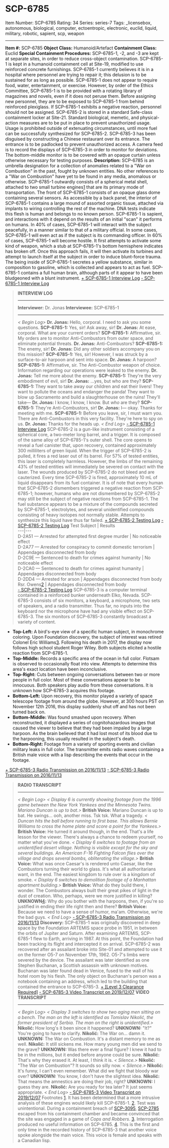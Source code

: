 # SCP-6785
Item Number: SCP-6785
Rating: 34
Series: series-7
Tags: _licensebox, autonomous, biological, computer, ectoentropic, electronic, euclid, liquid, military, robotic, sapient, scp, weapon

---

**Item #:** SCP-6785
**Object Class:** Humanoid/Artefact
**Containment Class:** Euclid
**Special Containment Procedures:** SCP-6785-1, -2, and -3 are kept at separate sites, in order to reduce cross-object contamination.
SCP-6785-1 is kept in a humanoid containment cell at Site-19, modified to use reinforced concrete furnishings. SCP-6785-1 currently believes it is in a hospital where personnel are trying to repair it; this delusion is to be sustained for as long as possible. SCP-6785-1 does not appear to require food, water, entertainment, or exercise. However, by order of the Ethics Committee, SCP-6785-1 is to be provided with a rotating library of magazines and novels, even if it does not peruse them. Before assigning new personnel, they are to be exposed to SCP-6785-1 from behind reinforced plexiglass. If SCP-6785-1 exhibits a negative reaction, personnel should not be assigned.
SCP-6785-2 is stored in a standard Safe-class containment locker at Site-21. Standard biological, memetic, and physical-action measures are to be put in place to prevent unauthorized usage. Usage is prohibited outside of extenuating circumstances, until more fuel can be successfully synthesized for SCP-6785-2.
SCP-6785-3 has been disguised by constructing a Chinese restaurant over its entrance. The entrance is to be padlocked to prevent unauthorized access. A camera feed is to record the displays of SCP-6785-3 in order to monitor for deviations. The bottom-middle monitor is to be covered with an opaque curtain unless otherwise necessary for testing purposes.
**Description:** SCP-6785 is an umbrella designation for a collection of anomalies related to a "War on Combustion" in the past, fought by unknown entities. No other references to a "War on Combustion" have yet to be found in any media, anomalous or otherwise.
SCP-6785-1 outwardly consists of a spherical metal shell, attached to two small turbine engines[1](javascript:;) that are its primary mode of transportation. The front of SCP-6785-1 consists of an opaque glass dome containing several sensors. As accessible by a back panel, the interior of SCP-6785-1 contains a large mound of assorted organic tissue, attached via implants to wiring controlling the rest of the machine. DNA tests indicate this flesh is human and belongs to no known person.
SCP-6785-1 is sapient, and interactions with it depend on the results of an initial "scan" it performs on humans. In 40% of cases, SCP-6785-1 will interact with the subject peacefully, in a manner similar to that of a military official. In some cases, SCP-6785-1 will even act as if the subject is its commanding officer. In 60% of cases, SCP-6785-1 will become hostile. It first attempts to activate some kind of weapon, which a stub at SCP-6785-1's bottom hemisphere indicates has broken off. Once this approach fails, it will then activate its turbines and attempt to launch itself at the subject in order to induce blunt-force trauma.
The being inside of SCP-6785-1 secretes a yellow substance, similar in composition to gasoline, which is collected and appears to act as fuel. SCP-6785-1 contains a full human brain, although parts of it appear to have been bludgeoned with a blunt instrument.
[\+ SCP-6785-1 Interview Log](javascript:;)
[\- SCP-6785-1 Interview Log](javascript:;)
> **INTERVIEW LOG**
> * * *
> **Interviewer:** Dr. Jonas
> **Interviewee:** SCP-6785-1
> * * *
> _< Begin Log>_
> **Dr. Jonas:** Hello, corporal. I need to ask you some questions.
> **SCP-6785-1:** Yes, sir! Ask away, sir!
> **Dr. Jonas:** At ease, corporal. What are your current orders?
> **SCP-6785-1:** Affirmative, sir. My orders are to monitor Anti-Combustors from outer space, and eliminate potential threats.
> **Dr. Jonas:** Anti-Combustors?
> **SCP-6785-1:** The enemy, sir!
> **Dr. Jonas:** Did any other soldiers accompany you on this mission?
> **SCP-6785-1:** Yes, sir! However, I was struck by a surface-to-air harpoon and sent into space.
> **Dr. Jonas:** A harpoon?
> **SCP-6785-1:** Affirmative, sir. The Anti-Combustor weapon of choice. Information regarding our operations were leaked to the enemy.
> **Dr. Jonas:** Tell me more about the enemy.
> **SCP-6785-1:** They're the very embodiment of evil, sir!
> **Dr. Jonas:** …yes, but who are they?
> **SCP-6785-1:** They want to take away our children and eat their livers! They want to pollute the oceans and endanger the panda! They want to blow up Sacramento and build a slaughterhouse on the ruins! They'll take—
> **Dr. Jonas:** I know, I know, I know. But _who_ are they?
> **SCP-6785-1:** They're Anti-Combustors, sir!
> **Dr. Jonas:** I— okay. Thanks for meeting with me.
> **SCP-6785-1:** Before you leave, sir, I must warn you. There are Anti-Combustors in this very facility. They're here to spy on us.
> **Dr. Jonas:** Thanks for the heads up.
> _< End Log>_
[\- SCP-6785-1 Interview Log](javascript:;)
SCP-6785-2 is a gun-like instrument consisting of a spherical core, a two-meter long barrel, and a trigger. It is composed of the same alloy of SCP-6785-1's outer shell. The core opens to reveal a fuel canister that, upon recovery, contained approximately 300 milliliters of green liquid.
When the trigger of SCP-6785-2 is pulled, it fires a red laser out of its barrel. For 57% of tested entities, this laser is completely harmless. However, the limbs of the remaining 43% of tested entities will immediately be severed on contact with the laser. The wounds produced by SCP-6785-2 do not bleed and are cauterized. Every time SCP-6785-2 is fired, approximately 10 mL of liquid disappears from its fuel container. It is of note that every human that SCP-6785-2 dismembers triggered a negative reaction from SCP-6785-1; however, humans who are not dismembered by SCP-6785-2 may still be the subject of negative reactions from SCP-6785-1.
The fuel substance appears to be a mixture of the compounds secreted by SCP-6785-1, electrolytes, and several unidentified compounds consisting of heavy isotopes not normally stable. Attempts to synthesize this liquid have thus far failed.
[\+ SCP-6785-2 Testing Log](javascript:;)
[\- SCP-6785-2 Testing Log](javascript:;)
Test Subject | Results  
---|---  
D-2A51 — Arrested for attempted first degree murder | No noticeable effect  
D-2A77 — Arrested for conspiracy to commit domestic terrorism | Appendages disconnected from body  
D-2C9E — Sentenced to death for crimes against humanity | No noticeable effect  
D-2CA0 — Sentenced to death for crimes against humanity | Appendages disconnected from body  
D-2DD4 — Arrested for arson | Appendages disconnected from body  
Rsr. Owens[2](javascript:;) | Appendages disconnected from body  
[\- SCP-6785-2 Testing Log](javascript:;)
SCP-6785-3 is a computer terminal contained in a reinforced bunker underneath Elko, Nevada. SCP-6785-3 consists of six monitors, a keyboard, a microphone, two sets of speakers, and a radio transmitter. Thus far, no inputs into the keyboard nor the microphone have had any visible effect on SCP-6785-3.
The six monitors of SCP-6785-3 constantly broadcast a variety of content.
  * **Top-Left:** A bird's-eye view of a specific human subject, in monochrome coloring. Upon Foundation discovery, the subject of interest was retired Colonel Eric Williams[3](javascript:;). Following his death in 2017, the display now follows high school student Roger Wiley. Both subjects elicited a hostile reaction from SCP-6785-1.
  * **Top-Middle:** Records a specific area of the ocean in full color. Flotsam is observed to occasionally float into view. Attempts to determine this area's exact location have been inconclusive.
  * **Top-Right:** Cuts between ongoing conversations between two or more people in full color. Most of these conversations appear to be innocuous. Both speakers play audio from these conversations. It is unknown how SCP-6785-3 acquires this footage.
  * **Bottom-Left:** Upon recovery, this monitor played a variety of space telescope footage from around the globe. However, at 300 hours PST on November 12th 2016, this display suddenly shut off and has not been turned back on.
  * **Bottom-Middle:** Was found smashed upon recovery. When reconstructed, it displayed a series of cognitohazardous images that caused the viewer to believe that they had been impaled by a large harpoon. As the brain believed that it had lost most of its blood due to the harpooning, this usually resulted in the subject's death.
  * **Bottom-Right:** Footage from a variety of sporting events and civilian military leaks in full color. The transmitter emits radio waves containing a British male voice with a lisp describing the events that occur in the footage.

[\+ SCP-6785-3 Radio Transmission on 2016/11/13](javascript:;)
[\- SCP-6785-3 Radio Transmission on 2016/11/13](javascript:;)
> **RADIO TRANSCRIPT**
> * * *
> _< Begin Log>_
> _< Display 6 is currently showing footage from the 1996 game between the New York Yankees and the Minnesota Twins. Mariano Duncan is up to bat.>_
> **British Voice:** Mariano Duncan is up to bat. He swings… ooh, another miss. Tsk tsk. What a tragedy.
> _< Duncan hits the ball before running to first base. This allows Bernie Williams to cross the home plate and score a point for the Yankees.>_
> **British Voice:** He turned it around though, in the end. That's a life lesson for the viewer. There's always a chance to redeem yourself, no matter what you've done.
> _< Display 6 switches to footage from an unidentified desert village. Nothing is visible except for the sky and several buildings. An American F-16 Fighting Falcon flies over the village and drops several bombs, obliterating the village.>_
> **British Voice:** What was once Caesar's is rendered unto Caesar, like the Combustors turning their world to glass. It's what all authoritarians want, in the end. The easiest kingdom to rule over is a kingdom of smoke.
> _< Display 6 switches to demolition footage of a Manhattan apartment building.>_
> **British Voice:** What do they build there, I wonder. The Combustors always built their great pikes of light in the dust of creation. Who, perhaps, were we more justified in killing?
> **UNKNOWN**[4](javascript:;)**:** Why do you bother with the harpoons, then, if you're so justified in ending their life right then and there?
> **British Voice:** Because we need to have a sense of humor, ma'am. Otherwise, we're the bad guys.
> _< End Log>_
[\- SCP-6785-3 Radio Transmission on 2016/11/13](javascript:;)
**Discovery:** SCP-6785-1 was originally discovered in deep space by the Foundation ARTEMIS space probe in 1951, in between the orbits of Jupiter and Saturn. After examining ARTEMIS, SCP-6785-1 flew to Earth, arriving in 1987. At this point, the Foundation had been tracking its flight and intercepted it on arrival.
SCP-6785-2 was recovered after an assailant broke into Site-01 and attempted to use it on the former O5-7 on November 17th, 1962. O5-7's limbs were severed by the device. The assailant was later identified as one Stephen Buchanan, a Scottish assassin with unknown motives. Buchanan was later found dead in Venice, fused to the wall of his hotel room by his flesh. The only object on Buchanan's person was a notebook containing an address, which led to the building that contained the entrance to SCP-6785-3.
[\+ [Level 3 Clearance Required]](javascript:;)
[\- SCP-6785-3 Video Transcript on 2019/12/07](javascript:;)
> **VIDEO TRANSCRIPT**
> * * *
> _< Begin Log>_
> _< Display 3 switches to show two aging men sitting on a bench. The man on the left is identified as Tomislav Nikolić, the former president of Serbia. The man on the right is unidentified.>_
> **Nikolić:** How long's it been since it happened?
> **UNKNOWN:** "It?" You're going to have to clarify.
> **Nikolić:** The War on… damn it.
> **UNKNOWN:** The War on Combustion. It's a distant memory to me as well.
> **Nikolić:** It still sickens me. How many young men did we send to the grave?
> **UNKNOWN:** Was there ever a final figure? I knew it had to be in the millions, but it ended before anyone could be sure.
> **Nikolić:** That's why they erased it. At least, I think it is.
> _< Silence.>_
> **Nikolić:** "The War on Combustion"? It sounds so silly now.
> _< Silence.>_
> **Nikolić:** It's funny, I can't even remember. What did we fight that bloody war over?
> **UNKNOWN:** You know, I don't have the slightest idea.
> **Nikolić:** That means the amnestics are doing their job, right?
> **UNKNOWN:** I guess they are.
> **Nikolić:** Are you ready for tea later? It just seems appropriate.
> _< End Log>_
[\- SCP-6785-3 Video Transcript on 2019/12/07](javascript:;)
Footnotes
[1](javascript:;). It has been determined that a more intrusive analysis of these engines would likely kill SCP-6785-1.
[2](javascript:;). Test was unintentional. During a containment breach of [SCP-3095](/scp-3095), [SCP-2785](/scp-2785) escaped from his containment chamber and became convinced that the site was engaged in a game of _Cops and Robbers_.
[3](javascript:;). Interrogation produced no useful information on SCP-6785.
[4](javascript:;). This is the first and only time in the recorded history of SCP-6785-3 that another voice spoke alongside the main voice. This voice is female and speaks with a Canadian lisp.